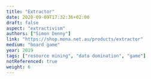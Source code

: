 ```yaml
---
title: "Extractor"
date: 2020-09-09T17:32:36+02:00
draft: false
aspect: "extractivism"
authors: ["Simon Denny"]
link: "https://shop.mona.net.au/products/extractor"
medium: "board game"
year: 2019
tags: ["resource mining", "data domination", "game"]
notReferenced: true
weight: 6
---
```

